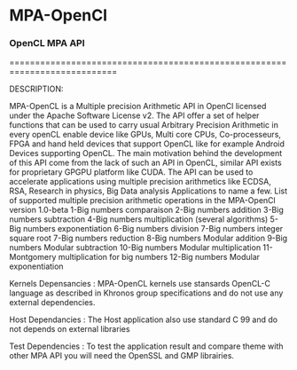 # MPA-OpenCl
### OpenCL MPA API ###  
===========================================================================

DESCRIPTION:

MPA-OpenCL is a Multiple precision Arithmetic API in OpenCl licensed under the Apache Software License v2.
The API offer a set of helper functions that can be used to carry usual Arbitrary Precision Arithmetic in every openCL enable device like GPUs, Multi core CPUs, Co-processeurs, FPGA and hand held devices that support OpenCL like for example Android Devices supporting OpenCL.
The main motivation behind the development of this API come from the lack of such an API in OpenCL, similar API exists for proprietary GPGPU platform like CUDA.
The API can be used to accelerate applications using multiple precision arithmetics like ECDSA, RSA, Research in physics, Big Data analysis Applications to name a few.
List of supported multiple precision arithmetic operations in the MPA-OpenCl version 1.0-beta
 1-Big numbers comparaison 
 2-Big numbers addition
 3-Big numbers subtraction 
 4-Big numbers multiplication (several algorithms)
 5-Big numbers exponentiation
 6-Big numbers division
 7-Big numbers integer square root
 7-Big numbers reduction
 8-Big numbers Modular addition
 9-Big numbers Modular subtraction 
10-Big numbers Modular multiplication 
11-Montgomery multiplication for big numbers
12-Big numbers Modular exponentiation

Kernels Depensancies : MPA-OpenCL kernels use stansards OpenCL-C language as described in Khronos group specifications and do not use any external dependencies.

Host Dependancies : The Host application also use standard C 99 and do not depends on external libraries 

Test Dependencies : To test the application result and compare theme with other MPA API you will need the OpenSSL and GMP librairies.




